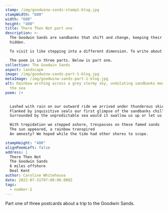```yaml
---
stamp: /img/goodwinw-sands-stamp1-blog.jpg
stampWidth: "600"
width: "600"
height: "400"
title: There Then Not part one
description: >-
  The Goodwin Sands are sandbanks that shift and change, keeping their secrets
  hidden. 

  To visit is like stepping into a different dimension. To write about the sandbanks demanded so much more than a few lines. 

  The poem is in three parts. Below is part one.
collection: The Goodwin Sands
aspect: landscape
image: /img/goodwinw-sands-part-1-blog.jpg
metaImage: /img/goodwinw-sands-part-1-blog.jpg
alt: Rainbow arching across a grey stormy sky, undulating sandbanks moulded by
  the sea
poem: |+
  

  Lashed with rain on our outward ride we arrived under thunderous skies
  Flanked by inquisitive seals our first glimpse of the sandbanks chilled
  Surrounded by the unpredictable sea would it swallow us up or let us be?

  With trepidation we stepped ashore, trespasses on these famed sands
  The sun appeared, a rainbow transpired
  An amnesty? We hoped while the tide had other shores to scope.

stampHeight: "400"
alignPoemLeft: false
address: |
  There Then Not
  The Goodwin Sands
  6 miles offshore 
  Deal Kent
author: Caroline Whitehouse
date: 2022-07-31T07:00:00.000Z
tags:
  - number-2
---
```

Part one of three postcards about a trip to the Goodwin Sands.